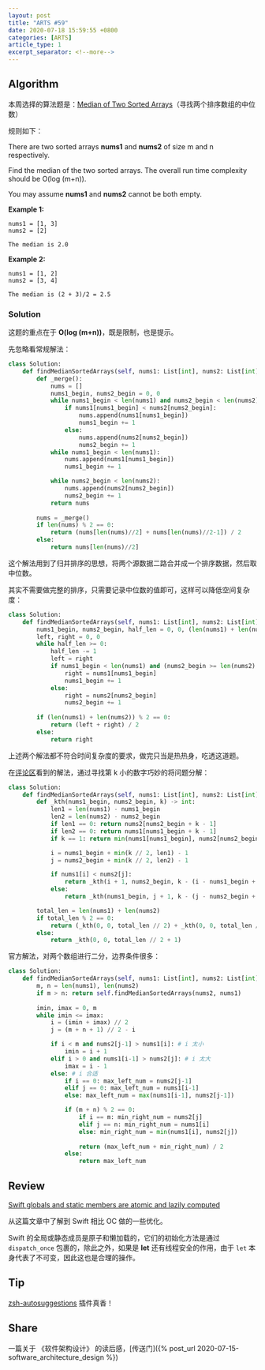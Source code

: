 ```yaml
---
layout: post
title: "ARTS #59"
date: 2020-07-18 15:59:55 +0800
categories: [ARTS]
article_type: 1
excerpt_separator: <!--more-->
---
```



## Algorithm

本周选择的算法题是：[Median of Two Sorted Arrays](https://leetcode.com/problems/median-of-two-sorted-arrays/)（寻找两个排序数组的中位数）

<!--more-->

规则如下：

There are two sorted arrays **nums1** and **nums2** of size m and n respectively.

Find the median of the two sorted arrays. The overall run time complexity should be O(log (m+n)).

You may assume **nums1** and **nums2** cannot be both empty.

**Example 1:**

```
nums1 = [1, 3]
nums2 = [2]

The median is 2.0
```

**Example 2:**

```
nums1 = [1, 2]
nums2 = [3, 4]

The median is (2 + 3)/2 = 2.5
```

### Solution

这题的重点在于 **O(log (m+n))**，既是限制，也是提示。

先忽略看常规解法：

```python
class Solution:
    def findMedianSortedArrays(self, nums1: List[int], nums2: List[int]) -> float:
        def _merge():
            nums = []
            nums1_begin, nums2_begin = 0, 0
            while nums1_begin < len(nums1) and nums2_begin < len(nums2):
                if nums1[nums1_begin] < nums2[nums2_begin]:
                    nums.append(nums1[nums1_begin])
                    nums1_begin += 1
                else:
                    nums.append(nums2[nums2_begin])
                    nums2_begin += 1
            while nums1_begin < len(nums1):
                nums.append(nums1[nums1_begin])
                nums1_begin += 1

            while nums2_begin < len(nums2):
                nums.append(nums2[nums2_begin])
                nums2_begin += 1
            return nums
        
        nums = _merge()
        if len(nums) % 2 == 0:
            return (nums[len(nums)//2] + nums[len(nums)//2-1]) / 2
        else:
            return nums[len(nums)//2]
```

这个解法用到了归并排序的思想，将两个源数据二路合并成一个排序数据，然后取中位数。

其实不需要做完整的排序，只需要记录中位数的值即可，这样可以降低空间复杂度：

```python
class Solution:
    def findMedianSortedArrays(self, nums1: List[int], nums2: List[int]) -> float:
        nums1_begin, nums2_begin, half_len = 0, 0, (len(nums1) + len(nums2)) // 2
        left, right = 0, 0
        while half_len >= 0:
            half_len -= 1
            left = right
            if nums1_begin < len(nums1) and (nums2_begin >= len(nums2) or nums1[nums1_begin] < nums2[nums2_begin]):
                right = nums1[nums1_begin]
                nums1_begin += 1
            else:
                right = nums2[nums2_begin]
                nums2_begin += 1
        
        if (len(nums1) + len(nums2)) % 2 == 0:
            return (left + right) / 2
        else:
            return right
```

上述两个解法都不符合时间复杂度的要求，做完只当是热热身，吃透这道题。

在[评论区](https://leetcode.com/problems/median-of-two-sorted-arrays/discuss/2511)看到的解法，通过寻找第 k 小的数字巧妙的将问题分解：

```python
class Solution:
    def findMedianSortedArrays(self, nums1: List[int], nums2: List[int]) -> float:
        def _kth(nums1_begin, nums2_begin, k) -> int:
            len1 = len(nums1) - nums1_begin
            len2 = len(nums2) - nums2_begin
            if len1 == 0: return nums2[nums2_begin + k - 1]
            if len2 == 0: return nums1[nums1_begin + k - 1]
            if k == 1: return min(nums1[nums1_begin], nums2[nums2_begin])

            i = nums1_begin + min(k // 2, len1) - 1
            j = nums2_begin + min(k // 2, len2) - 1

            if nums1[i] < nums2[j]:
                return _kth(i + 1, nums2_begin, k - (i - nums1_begin + 1))
            else:
                return _kth(nums1_begin, j + 1, k - (j - nums2_begin + 1))

        total_len = len(nums1) + len(nums2)
        if total_len % 2 == 0:
            return (_kth(0, 0, total_len // 2) + _kth(0, 0, total_len // 2 + 1)) / 2
        else:
            return _kth(0, 0, total_len // 2 + 1)
```

官方解法，对两个数组进行二分，边界条件很多：

```python
class Solution:
    def findMedianSortedArrays(self, nums1: List[int], nums2: List[int]) -> float:
        m, n = len(nums1), len(nums2)
        if m > n: return self.findMedianSortedArrays(nums2, nums1)
        
        imin, imax = 0, m
        while imin <= imax:
            i = (imin + imax) // 2
            j = (m + n + 1) // 2 - i

            if i < m and nums2[j-1] > nums1[i]: # i 太小
                imin = i + 1
            elif i > 0 and nums1[i-1] > nums2[j]: # i 太大
                imax = i - 1
            else: # i 合适
                if i == 0: max_left_num = nums2[j-1]
                elif j == 0: max_left_num = nums1[i-1]
                else: max_left_num = max(nums1[i-1], nums2[j-1])

                if (m + n) % 2 == 0:
                    if i == m: min_right_num = nums2[j]
                    elif j == n: min_right_num = nums1[i]
                    else: min_right_num = min(nums1[i], nums2[j])
                    
                    return (max_left_num + min_right_num) / 2
                else:
                    return max_left_num
```


## Review

[Swift globals and static members are atomic and lazily computed](https://www.jessesquires.com/blog/2020/07/16/swift-globals-and-static-members-are-atomic-and-lazily-computed/)

从这篇文章中了解到 Swift 相比 OC 做的一些优化。

Swift 的全局或静态成员是原子和懒加载的，它们的初始化方法是通过 `dispatch_once` 包裹的，除此之外，如果是 **let** 还有线程安全的作用，由于 `let` 本身代表了不可变，因此这也是合理的操作。

## Tip

[zsh-autosuggestions](https://github.com/zsh-users/zsh-autosuggestions) 插件真香！

## Share

一篇关于 《软件架构设计》 的读后感，[传送门]({% post_url 2020-07-15-software_architecture_design %})

